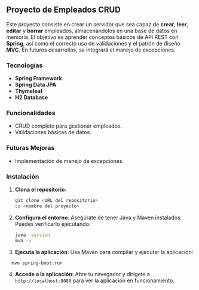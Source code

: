 ## Proyecto de Empleados CRUD

Este proyecto consiste en crear un servidor que sea capaz de **crear**, **leer**, **editar** y **borrar** empleados, almacenándolos en una base de datos en memoria. El objetivo es aprender conceptos básicos de API REST con **Spring**, así como el correcto uso de validaciones y el patrón de diseño **MVC**. En futuros desarrollos, se integrará el manejo de excepciones.

### Tecnologías
- **Spring Framework**
- **Spring Data JPA**
- **Thymeleaf**
- **H2 Database**

### Funcionalidades
- CRUD completo para gestionar empleados.
- Validaciones básicas de datos.

### Futuras Mejoras
- Implementación de manejo de excepciones.


### Instalación
1. **Clona el repositorio**:
   ```bash
   git clone <URL del repositorio>
   cd <nombre del proyecto>
   ```
2. **Configura el entorno**: Asegúrate de tener Java y Maven instalados. Puedes verificarlo ejecutando:
   ```bash
   java -version
   mvn -v
   ```
3. **Ejecuta la aplicación**: Usa Maven para compilar y ejecutar la aplicación:
 ```bash
   mvn spring-boot:run
  ```
4. **Accede a la aplicación**: Abre tu navegador y dirígete a `http://localhost:8080` para ver la aplicación en funcionamiento.
   
